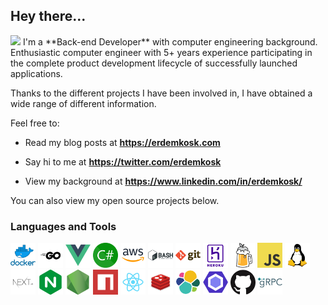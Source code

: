 ## Hey there...

<img src="https://visitor-badge.laobi.icu/badge?page_id=erdemkosk" style="max-width:100%;">
I'm a **Back-end Developer** with computer engineering background. Enthusiastic computer engineer with 5+ years experience participating in the complete product development lifecycle of successfully launched applications.

Thanks to the different projects I have been involved in, I have obtained a wide range of different information.

Feel free to:

- Read my blog posts at **https://erdemkosk.com** 

- Say hi to me at **https://twitter.com/erdemkosk**

- View my background at **https://www.linkedin.com/in/erdemkosk/**

You can also view my open source projects below.

### Languages and Tools
<p align="left">
  <img src="https://github.com/github/explore/raw/main/topics/docker/docker.png" alt="docker" width="40" height="40"/>
  <img src="https://github.com/github/explore/raw/main/topics/go/go.png" alt="go" width="40" height="40"/>
  <img src="https://github.com/github/explore/blob/main/topics/vue/vue.png" alt="vue" width="40" height="40"/>
  <img src="https://github.com/github/explore/blob/main/topics/csharp/csharp.png" alt="csharp" width="40" height="40"/>
  <img src="https://github.com/github/explore/raw/main/topics/aws/aws.png" alt="aws" width="40" height="40"/>
  <img src="https://github.com/github/explore/blob/main/topics/bash/bash.png" alt="bash" width="40" height="40"/>
  <img src="https://github.com/github/explore/blob/main/topics/git/git.png" alt="git" width="40" height="40"/>
  <img src="https://github.com/github/explore/blob/main/topics/heroku/heroku.png" alt="heroku" width="40" height="40"/>
  <img src="https://github.com/github/explore/blob/main/topics/homebrew/homebrew.png" alt="homebrew" width="40" height="40"/>
  <img src="https://github.com/github/explore/blob/main/topics/javascript/javascript.png" alt="javascript" width="40" height="40"/>
  <img src="https://github.com/github/explore/blob/main/topics/linux/linux.png" alt="linux" width="40" height="40"/>
  <img src="https://github.com/github/explore/blob/main/topics/nextjs/nextjs.png" alt="nextjs" width="40" height="40"/>
  <img src="https://github.com/github/explore/blob/main/topics/nginx/nginx.png" alt="nginx" width="40" height="40"/>
  <img src="https://github.com/github/explore/blob/main/topics/nodejs/nodejs.png" alt="nodejs" width="40" height="40"/>
  <img src="https://github.com/github/explore/blob/main/topics/npm/npm.png" alt="npm" width="40" height="40"/>
  <img src="https://github.com/github/explore/blob/main/topics/react/react.png" alt="react" width="40" height="40"/>
  <img src="https://github.com/github/explore/blob/main/topics/redis/redis.png" alt="redis" width="40" height="40"/>
  <img src="https://github.com/github/explore/blob/main/topics/elasticsearch/elasticsearch.png" alt="elasticsearch" width="40" height="40"/>
  <img src="https://github.com/github/explore/blob/main/topics/eslint/eslint.png" alt="eslint" width="40" height="40"/>
  <img src="https://github.com/github/explore/blob/main/topics/github/github.png" alt="github" width="40" height="40"/>
  <img src="https://github.com/github/explore/blob/main/topics/grpc/grpc.png" alt="gPRC" width="40" height="40"/>
</p>


